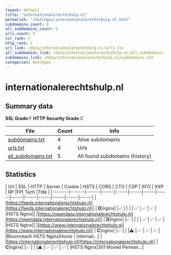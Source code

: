 ```yaml
---
layout: default
title: "internationalerechtshulp.nl"
permalink: "/dutchgov/internationalerechtshulp.nl.html"
subdomains_count: 4
all_subdomains_count: 5
urls_count: 4
ssl_rank: F
http_rank: C
url_link: /data/internationalerechtshulp.nl/urls.txt
all_subdomains_link: /data/internationalerechtshulp.nl/all_subdomains.txt
subdomains_link: /data/internationalerechtshulp.nl/subdomains.txt
categories: dutchgov
---
```



# internationalerechtshulp.nl
## Summary data


**SSL Grade**:F
**HTTP Security Grade**:C


| File       | Count | Info |
|------------|-------|------|
|[subdomains.txt](/data/internationalerechtshulp.nl/subdomains.txt)|4|Alive subdomains|
|[urls.txt](/data/internationalerechtshulp.nl/urls.txt)|4|Urls|
|[all_subdomains.txt](/data/internationalerechtshulp.nl/all_subdomains.txt)|5|All found subdomains (history)|


## Statistics


| Url | SSL | HTTP | Server | Cookie | HSTS | CORS | CTO | CSP | XFO | XXP | RP |FP| Tech |Title |
|--------|-------|-------|------|------|------|------|------|------|------|------|------|------|------|
|[https://feeds.internationalerechtshulp.nl](https://feeds.internationalerechtshulp.nl)| | **D**|nginx| |:white_check_mark: | | | | :white_check_mark: | :white_check_mark: | :white_check_mark: | |HSTS Nginx||
|[https://opendata.internationalerechtshulp.nl](https://opendata.internationalerechtshulp.nl)| | **D**|nginx| |:white_check_mark: | | | | :white_check_mark: | :white_check_mark: | :white_check_mark: | |HSTS Nginx||
|[https://www.internationalerechtshulp.nl](https://www.internationalerechtshulp.nl)| | **C**|nginx| |:white_check_mark: | | |:warning: | :white_check_mark: | :white_check_mark: | :white_check_mark: | |Bloomreach HSTS Nginx|Home | Internati...|
|[https://internationalerechtshulp.nl](https://internationalerechtshulp.nl)| | **C**|nginx| |:white_check_mark: | | |:warning: | :white_check_mark: | :white_check_mark: | :white_check_mark: | |HSTS Nginx|301 Moved Perman...|